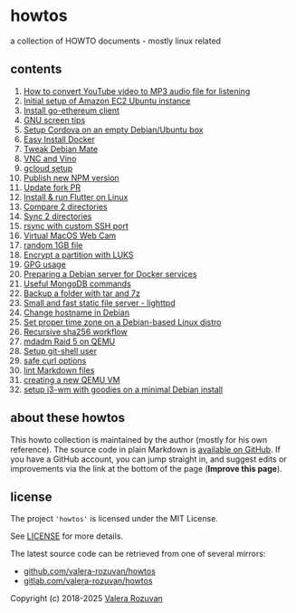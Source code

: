 # howtos

a collection of HOWTO documents - mostly linux related

## contents

1. [How to convert YouTube video to MP3 audio file for listening](./docs/001-convert-youtube-to-mp3.md)
2. [Initial setup of Amazon EC2 Ubuntu instance](./docs/002-initial-setup-amazon-ec2-ubuntu-instance.md)
3. [Install go-ethereum client](./docs/003-install-go-ethereum-client.md)
4. [GNU screen tips](./docs/004-screen.md)
5. [Setup Cordova on an empty Debian/Ubuntu box](./docs/005-setup-cordova.md)
6. [Easy Install Docker](./docs/006-easy-install-docker.md)
7. [Tweak Debian Mate](./docs/007-tweak-debian-mate.md)
8. [VNC and Vino](./docs/008-vnc-and-vino.md)
9. [gcloud setup](./docs/009-gcloud-setup.md)
10. [Publish new NPM version](./docs/010-publish-new-npm-version.md)
11. [Update fork PR](./docs/011-update-fork-pr.md)
12. [Install & run Flutter on Linux](./docs/012-install-flutter-on-linux.md)
13. [Compare 2 directories](./docs/013-compare-2-directories.md)
14. [Sync 2 directories](./docs/014-sync-2-directories.md)
15. [rsync with custom SSH port](./docs/015-rsync-with-custom-ssh-port.md)
16. [Virtual MacOS Web Cam](./docs/016-virtual-mac-os-web-cam.md)
17. [random 1GB file](./docs/017-random-1-gb-file.md)
18. [Encrypt a partition with LUKS](./docs/018-encrypt-a-partition-with-luks.md)
19. [GPG usage](./docs/019-gpg-usage.md)
20. [Preparing a Debian server for Docker services](./docs/020-preparing-a-debian-server-for-docker-services.md)
21. [Useful MongoDB commands](./docs/021-useful-mongo-db-commands.md)
22. [Backup a folder with tar and 7z](./docs/022-backup-a-folder-with-tar-and--7z.md)
23. [Small and fast static file server - lighttpd](./docs/023-small-and-fast-static-file-server-lighttpd.md)
24. [Change hostname in Debian](./docs/024-change-hostname-in-debian.md)
25. [Set proper time zone on a Debian-based Linux distro](./docs/025-correct-time-zone-on-ubuntu.md)
26. [Recursive sha256 workflow](./docs/026-recursive-sha256-workflow.md)
27. [mdadm Raid 5 on QEMU](./docs/027-mdadm-raid-5-on-qemu.md)
28. [Setup git-shell user](./docs/028-setup-git-shell-user.md)
29. [safe curl options](./docs/029-safe-curl-options.md)
30. [lint Markdown files](./docs/030-lint-markdown-files.md)
31. [creating a new QEMU VM](./docs/031-creating-a-new-qemu-vm.md)
32. [setup i3-wm with goodies on a minimal Debian install](./docs/032-i3-wm-minimal-debian-install.md)

## about these howtos

This howto collection is maintained by the author (mostly for his own reference). The source code in plain Markdown is [available on GitHub](https://github.com/valera-rozuvan/howtos). If you have a GitHub account, you can jump straight in, and suggest edits or improvements via the link at the bottom of the page (**Improve this page**).

## license

The project `'howtos'` is licensed under the MIT License.

See [LICENSE](./LICENSE) for more details.

The latest source code can be retrieved from one of several mirrors:

- [github.com/valera-rozuvan/howtos](https://github.com/valera-rozuvan/howtos)
- [gitlab.com/valera-rozuvan/howtos](https://gitlab.com/valera-rozuvan/howtos)

Copyright (c) 2018-2025 [Valera Rozuvan](https://valera.rozuvan.net/)
